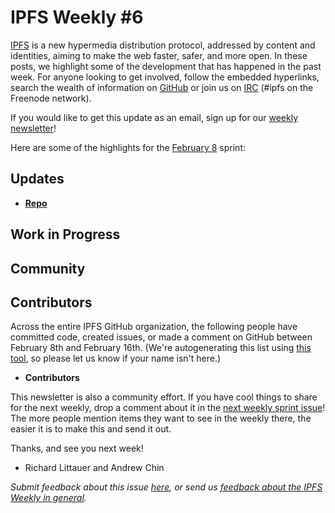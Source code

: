 # IPFS Weekly #6

[IPFS](//ipfs.io/) is a new hypermedia distribution protocol, addressed by content and identities, aiming to make the web faster, safer, and more open. In these posts, we highlight some of the development that has happened in the past week. For anyone looking to get involved, follow the embedded hyperlinks, search the wealth of information on [GitHub](//github.com/ipfs) or join us on [IRC](//webchat.freenode.net/?channels=ipfs) (#ipfs on the Freenode network).

If you would like to get this update as an email, sign up for our [weekly newsletter](//tinyletter.com/ipfsweekly)!

Here are some of the highlights for the [February 8](//github.com/ipfs/pm/issues/89) sprint:

## Updates

* [**__Repo__**](//github.com/)

## Work in Progress


## Community


## Contributors

Across the entire IPFS GitHub organization, the following people have committed code, created issues, or made a comment on GitHub between February 8th and February 16th. (We're autogenerating this list using [this tool](//github.com/ipfs/weekly/blob/master/tools/get_commits.py), so please let us know if your name isn't here.)

- __Contributors__

This newsletter is also a community effort. If you have cool things to share for the next weekly, drop a comment about it in the [next weekly sprint issue](//github.com/ipfs/pm/issues/91)! The more people mention items they want to see in the weekly there, the easier it is to make this and send it out.

Thanks, and see you next week!

- Richard Littauer and Andrew Chin

_Submit feedback about this issue [here](//github.com/ipfs/weekly/pull/20), or send us [feedback about the IPFS Weekly in general](//github.com/ipfs/weekly/issues/7)._
